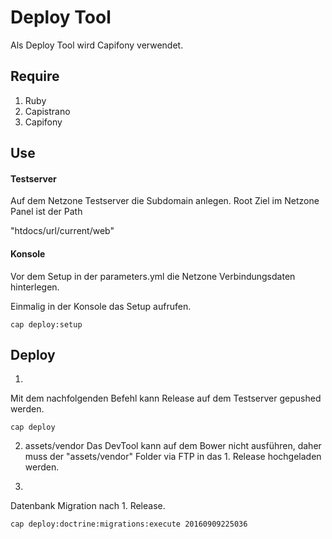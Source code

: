 # Deploy Tool

Als Deploy Tool wird Capifony verwendet.

## Require
1. Ruby
2. Capistrano
3. Capifony

## Use

#### Testserver

Auf dem Netzone Testserver die Subdomain anlegen. Root Ziel im Netzone Panel ist der Path 

"htdocs/url/current/web"

#### Konsole

Vor dem Setup in der parameters.yml die Netzone Verbindungsdaten  hinterlegen.

Einmalig in der Konsole das Setup aufrufen. 
```
cap deploy:setup
```

## Deploy
1.
Mit dem nachfolgenden Befehl kann Release auf dem Testserver gepushed werden.
```
cap deploy
```

2. assets/vendor
Das DevTool kann auf dem Bower nicht ausführen, daher muss der "assets/vendor" Folder via FTP in das 1. Release 
hochgeladen werden.

3.
Datenbank Migration nach 1. Release.
```
cap deploy:doctrine:migrations:execute 20160909225036
```